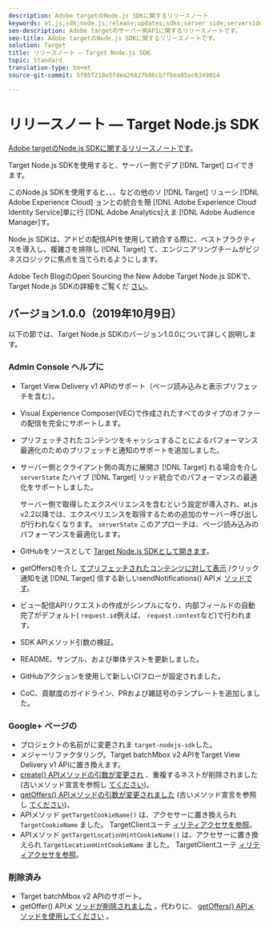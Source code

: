 ```yaml
---
description: Adobe targetのNode.js SDKに関するリリースノート
keywords: at.js;sdk;node.js;release;updates;sdks;server side;serverside;server-side;nodejs
seo-description: Adobe targetのサーバー側APIに関するリリースノートです。
seo-title: Adobe targetのNode.js SDKに関するリリースノートです。
solution: Target
title: リリースノート — Target Node.js SDK
topic: Standard
translation-type: tm+mt
source-git-commit: 5f05f218e5fdea26827b86cb7fbea05ac6349014

---
```



# リリースノート — Target Node.js SDK

[Adobe targetのNode.js SDKに関するリリースノートです](https://github.com/adobe/target-nodejs-sdk)。

Target Node.js SDKを使用すると、サーバー側でデプ [!DNL Target] ロイできます。

このNode.js SDKを使用すると、、、などの他のソ [!DNL Target] リューシ [!DNL Adobe Experience Cloud] ョンとの統合を簡 [!DNL Adobe Experience Cloud Identity Service]単に行 [!DNL Adobe Analytics]えま [!DNL Adobe Audience Manager]す。

Node.js SDKは、アドビの配信APIを使用して統合する際に、ベストプラクティスを導入し、複雑さを排除し [!DNL Target] て、エンジニアリングチームがビジネスロジックに焦点を当てられるようにします。

Adobe Tech BlogのOpen Sourcing the New Adobe Target Node.js SDKで、Target Node.js SDKの詳細をご覧くだ [さい](https://medium.com/adobetech/open-sourcing-the-new-adobe-target-node-js-sdk-b6feafd828bc)。

## バージョン1.0.0（2019年10月9日）

以下の節では、Target Node.js SDKのバージョン1.0.0について詳しく説明します。

### Admin Console ヘルプに

* Target View Delivery v1 APIのサポート（ページ読み込みと表示プリフェッチを含む）。
* Visual Experience Composer(VEC)で作成されたすべてのタイプのオファーの配信を完全にサポートします。
* プリフェッチされたコンテンツをキャッシュすることによるパフォーマンス最適化のためのプリフェッチと通知のサポートを追加しました。
* サーバー側とクライアント側の両方に展開さ [!DNL Target] れる場合を介し `serverState` たハイブ [!DNL Target] リッド統合でのパフォーマンスの最適化をサポートしました。

   サーバー側で取得したエクスペリエンスを含むという設定が導入され、at.js v2.2以降では、エクスペリエンスを取得するための追加のサーバー呼び出しが行われなくなります。 `serverState` このアプローチは、ページ読み込みのパフォーマンスを最適化します。

* GitHubをソースとして [Target Node.js SDKとして開きます](https://github.com/adobe/target-nodejs-sdk)。
* getOffers()を介し [てプリフェッチされたコンテンツに対して表示](https://git.corp.adobe.com/anischev/target-nodejs-sdk/blob/TNT-33695/README.md#targetclientsendnotifications) /クリック通知を送 [!DNL Target] 信する新しいsendNotifications() APIメ [ソッドです](https://git.corp.adobe.com/anischev/target-nodejs-sdk/blob/TNT-33695/README.md#targetclientgetoffers)。
* ビュー配信APIリクエストの作成がシンプルになり、内部フィールドの自動完了がデフォルト( `request.id`例えば、 `request.context`など)で行われます。
* SDK APIメソッド引数の検証。
* README、サンプル、および単体テストを更新しました。
* GitHubアクションを使用して新しいCIフローが設定されました。
* CoC、貢献度のガイドライン、PRおよび雑誌号のテンプレートを追加しました。

### Google+ ページの 

* プロジェクトの名前がに変更されま `target-nodejs-sdk`した。
* メジャーリファクタリング。Target batchMbox v2 APIをTarget View Delivery v1 APIに置き換えます。
* [create() APIメソッドの引数が変更され](https://git.corp.adobe.com/anischev/target-nodejs-sdk/blob/TNT-33695/README.md#targetclientcreate) 、重複するネストが削除されました(古いメソッド宣言を参照し [てください](https://www.npmjs.com/package/@adobe/target-node-client#targetnodeclientcreate))。
* [getOffers() APIメソッドの引数が変更されました](https://git.corp.adobe.com/anischev/target-nodejs-sdk/blob/TNT-33695/README.md#targetclientgetoffers) (古いメソッド宣言を参照し [てください](https://www.npmjs.com/package/@adobe/target-node-client#targetnodeclientgetoffers))。
* APIメソッド `getTargetCookieName()` は、アクセサーに置き換えられ `TargetCookieName` ました。 TargetClientユーテ [ィリティアクセサを参照](https://git.corp.adobe.com/anischev/target-nodejs-sdk/blob/TNT-33695/README.md#targetclient-utility-accessors)。
* APIメソッド `getTargetLocationHintCookieName()` は、アクセサーに置き換えられ `TargetLocationHintCookieName` ました。  TargetClientユーテ [ィリティアクセサを参照](https://git.corp.adobe.com/anischev/target-nodejs-sdk/blob/TNT-33695/README.md#targetclient-utility-accessors)。

### 削除済み

* Target batchMbox v2 APIのサポート。
* getOffer() APIメ [ソッドが削除されました](https://www.npmjs.com/package/@adobe/target-node-client#targetnodeclientgetoffer) 。代わりに、 [getOffers() APIメソッドを使用してください](https://git.corp.adobe.com/anischev/target-nodejs-sdk/blob/TNT-33695/README.md#targetclientgetoffers) 。

